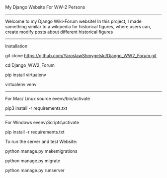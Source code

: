 My Django Website For WW-2 Persons 

_____________________________________________________
Welcome to my Django Wiki-Forum website! In this project, I made something similar to a wikipedia for historical figures, where users can, create modify posts about different historical figures

_____________________________________________________
Installation

git clone https://github.com/YaroslawShmygelski/Django_WW2_Forum.git

cd Django_WW2_Forum

pip install virtualenv

virtualenv venv

_____________________________________________________
For Mac/ Linux
source evenv/bin/activate

pip3 install -r requirements.txt
_____________________________________________________
For Windows
evenv\Scripts\activate

pip install -r requirements.txt

To run the server and test Website:

python manage.py makemigrations

python manage.py migrate

python manage.py runserver
